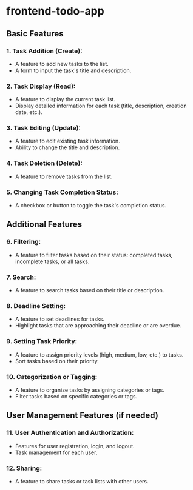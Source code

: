 # frontend-todo-app

## Basic Features
### 1. Task Addition (Create):
* A feature to add new tasks to the list.
* A form to input the task's title and description.

### 2. Task Display (Read):
* A feature to display the current task list.
* Display detailed information for each task (title, description, creation date, etc.).

### 3. Task Editing (Update):
* A feature to edit existing task information.
* Ability to change the title and description.

### 4. Task Deletion (Delete):
* A feature to remove tasks from the list.

### 5. Changing Task Completion Status:
* A checkbox or button to toggle the task's completion status.

## Additional Features
### 6. Filtering:
* A feature to filter tasks based on their status: completed tasks, incomplete tasks, or all tasks.

### 7. Search:
* A feature to search tasks based on their title or description.

### 8. Deadline Setting:
* A feature to set deadlines for tasks.
* Highlight tasks that are approaching their deadline or are overdue.

### 9. Setting Task Priority:
* A feature to assign priority levels (high, medium, low, etc.) to tasks.
* Sort tasks based on their priority.

### 10. Categorization or Tagging:
* A feature to organize tasks by assigning categories or tags.
* Filter tasks based on specific categories or tags.

## User Management Features (if needed)
### 11. User Authentication and Authorization:
* Features for user registration, login, and logout.
* Task management for each user.

### 12. Sharing:
* A feature to share tasks or task lists with other users.
